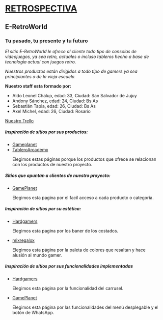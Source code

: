 <h1><a href = ""> RETROSPECTIVA </a> </h1>
<h2 id="titulo"> E-RetroWorld </h2>
<h3>Tu pasado, tu presente y tu futuro</h3>

<p><em>El sitio E-RetroWorld le ofrece al cliente todo tipo de consolas de videojuegos, ya sea retro, actuales o incluso tableros hecho a base de tecnologia actual con juegos retro.</em></p>

<p><em>Nuestros productos están dirigidos a todo tipo de gamers ya sea principiantes o de la vieja escuela.</em></p>

<p><strong>Nuestro staff esta formado por:</strong></p>

<ul>
<li>Aldo Leonel Chalup, edad: 33, Ciudad: San Salvador de Jujuy</li>
<li>Andony Sánchez, edad: 24, Ciudad: Bs As</li>
<li>Sebastián Tapia, edad: 26, Ciudad: Bs As</li>
<li>Axel Michel, edad: 26, Ciudad: Rosario</li>
</ul>
<a href ="https://trello.com/invite/b/R5Vyq2yT/ATTId08e721c4251dfa985a0a9fb5b6f8107EAC7E329/proyecto-integrador">Nuestro Trello</a>


<h5> Inspiración de sitios por sus productos: </h5>
<ul>
    <li>
        <a href ="https://www.gameplanet.com.ar/pagina-inicial.htm" > Gameplanet</a> </li>
        <li> <a href = "https://www.tableroarcademx.com/"> TableroArcademx </a></li>
        <p>Elegimos estas páginas porque los productos  que ofrece se relacionan con los productos de nuestro proyecto.</p>
</ul>

<h5> Sitios que apuntan a clientes de nuestro proyecto:</h5>
<ul>
<li><a href="https://www.gameplanet.com.ar/pagina-inicial.htm"> GamePlanet</a></li>
<p>Elegimos esta pagina por el facil acceso a cada producto o categoria.</p>
</ul>

<h5> Inspiración de sitios por su estética:</h5>
<ul>
    <li>    
        <a href ="https://www.hardgamers.com.ar/"> Hardgamers</a> </li>
        <p>Elegimos esta pagina por los baner de los costados.
        <li>
        <a href ="https://www.mixregalox.com/">mixregalox</a> </li>
        <p>Elegimos esta página por la paleta de colores que resaltan y hace alusión al mundo gamer. </p>
        
</ul>        

<h5> Inspiración de sitios por sus funcionalidades implementadas</h5>
<ul>
    <li><a href ="https://www.hardgamers.com.ar/"> Hardgamers </a></li>
    <p>Elegimos esta página por la funcionalidad del carrusel.</p>
    <li><a href="https://www.gameplanet.com.ar/pagina-inicial.htm"> GamePlanet </a></li>
    <p>Elegimos esta página por las funcionalidades del menú desplegable y el botón de WhatsApp.</p>
</ul>
